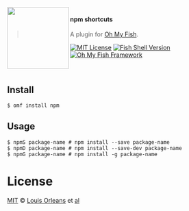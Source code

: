 <img src="https://cdn.rawgit.com/oh-my-fish/oh-my-fish/e4f1c2e0219a17e2c748b824004c8d0b38055c16/docs/logo.svg" align="left" width="144px" height="144px"/>

#### npm shortcuts
> A plugin for [Oh My Fish][omf-link].

[![MIT License](https://img.shields.io/badge/license-MIT-007EC7.svg?style=flat-square)](/LICENSE)
[![Fish Shell Version](https://img.shields.io/badge/fish-v2.2.0-007EC7.svg?style=flat-square)](https://fishshell.com)
[![Oh My Fish Framework](https://img.shields.io/badge/Oh%20My%20Fish-Framework-007EC7.svg?style=flat-square)](https://www.github.com/oh-my-fish/oh-my-fish)

<br/>


## Install

```fish
$ omf install npm
```


## Usage

```fish
$ npmS package-name # npm install --save package-name
$ npmD package-name # npm install --save-dev package-name
$ npmG package-name # npm install -g package-name
```


# License

[MIT][mit] © [Louis Orleans][author] et [al][contributors]


[mit]:            https://opensource.org/licenses/MIT
[author]:         https://github.com/dudeofawesome
[contributors]:   https://github.com/dudeofawesome/fish-plugin-npm/graphs/contributors
[omf-link]:       https://www.github.com/oh-my-fish/oh-my-fish

[license-badge]:  https://img.shields.io/badge/license-MIT-007EC7.svg?style=flat-square
